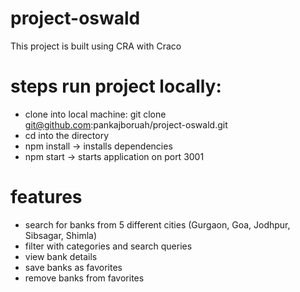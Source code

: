 # project-oswald

This project is built using CRA with Craco

# steps run project locally:

- clone into local machine: git clone git@github.com:pankajboruah/project-oswald.git
- cd into the directory
- npm install -> installs dependencies
- npm start -> starts application on port 3001

# features

- search for banks from 5 different cities (Gurgaon, Goa, Jodhpur, Sibsagar, Shimla)
- filter with categories and search queries
- view bank details
- save banks as favorites
- remove banks from favorites
